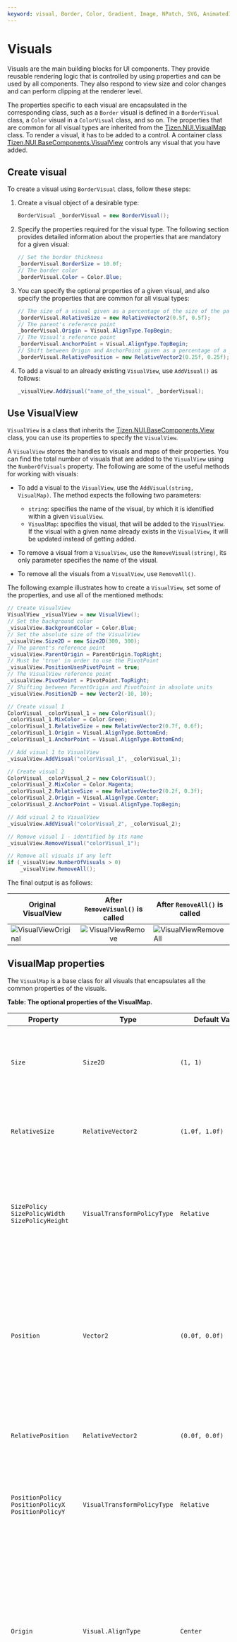 ```yaml
---
keyword: visual, Border, Color, Gradient, Image, NPatch, SVG, AnimatedImage, Mesh, Primitive, Text, VisualView
---
```


# Visuals

Visuals are the main building blocks for UI components. They provide reusable rendering logic that is controlled by using properties and can be used by all components. They also respond to view size and color changes and can perform clipping at the renderer level.

The properties specific to each visual are encapsulated in the corresponding class, such as a `Border` visual is defined in a `BorderVisual` class, a `Color` visual in a `ColorVisual` class, and so on. The properties that are common for all visual types are inherited from the [Tizen.NUI.VisualMap](https://samsung.github.io/TizenFX/latest/api/Tizen.NUI.VisualMap.html) class. To render a visual, it has to be added to a control. A container class [Tizen.NUI.BaseComponents.VisualView](https://samsung.github.io/TizenFX/latest/api/Tizen.NUI.BaseComponents.VisualView.html) controls any visual that you have added.

## Create visual

To create a visual using `BorderVisual` class, follow these steps:

1.  Create a visual object of a desirable type:
    ```csharp
    BorderVisual _borderVisual = new BorderVisual();
    ```

2.  Specify the properties required for the visual type. The following section provides detailed information about the properties that are mandatory for a given visual:
    ```csharp
    // Set the border thickness
    _borderVisual.BorderSize = 10.0f;
    // The border color
    _borderVisual.Color = Color.Blue;
    ```

3.  You can specify the optional properties of a given visual, and also specify the properties that are common for all visual types:
    ```csharp
    // The size of a visual given as a percentage of the size of the parent
    _borderVisual.RelativeSize = new RelativeVector2(0.5f, 0.5f);
    // The parent's reference point
    _borderVisual.Origin = Visual.AlignType.TopBegin;
    // The Visual's reference point
    _borderVisual.AnchorPoint = Visual.AlignType.TopBegin;
    // Shift between Origin and AnchorPoint given as a percentage of a parent size 
    _borderVisual.RelativePosition = new RelativeVector2(0.25f, 0.25f);
    ```

4.  To add a visual to an already existing `VisualView`, use `AddVisual()` as follows:
    ```csharp
    _visualView.AddVisual("name_of_the_visual", _borderVisual);
    ```

## Use VisualView

`VisualView` is a class that inherits the [Tizen.NUI.BaseComponents.View](https://samsung.github.io/TizenFX/latest/api/Tizen.NUI.BaseComponents.View.html) class, you can use its properties to specify the `VisualView`.
<!-- TO BE DONE:
(the full list of a `View`'s properties can be found in the [View section](./view.md))
-->

A `VisualView` stores the handles to visuals and maps of their properties. You can find the total number of visuals that are added to the `VisualView` using the `NumberOfVisuals` property. The following are some of the useful methods for working with visuals:

-  To add a visual to the `VisualView`, use the `AddVisual(string, VisualMap)`. The method expects the following two parameters:
   - `string`: specifies the name of the visual, by which it is identified within a given `VisualView`.
   - `VisualMap`: specifies the visual, that will be added to the `VisualView`. If the visual with a given name already exists in the `VisualView`, it will be updated instead of getting added.

-  To remove a visual from a `VisualView`, use the `RemoveVisual(string)`, its only parameter specifies the name of the visual.

-  To remove all the visuals from a `VisualView`, use `RemoveAll()`.
    
The following example illustrates how to create a `VisualView`, set some of the properties, and use all of the mentioned methods:
   ```csharp
   // Create VisualView
   VisualView _visualView = new VisualView();
   // Set the background color
   _visualView.BackgroundColor = Color.Blue;
   // Set the absolute size of the VisualView
   _visualView.Size2D = new Size2D(300, 300);
   // The parent's reference point
   _visualView.ParentOrigin = ParentOrigin.TopRight;
   // Must be 'true' in order to use the PivotPoint
   _visualView.PositionUsesPivotPoint = true;
   // The VisualView reference point
   _visualView.PivotPoint = PivotPoint.TopRight;
   // Shifting between ParentOrigin and PivotPoint in absolute units
   _visualView.Position2D = new Vector2(-10, 10);

   // Create visual 1
   ColorVisual _colorVisual_1 = new ColorVisual();
   _colorVisual_1.MixColor = Color.Green;
   _colorVisual_1.RelativeSize = new RelativeVector2(0.7f, 0.6f);
   _colorVisual_1.Origin = Visual.AlignType.BottomEnd;
   _colorVisual_1.AnchorPoint = Visual.AlignType.BottomEnd;

   // Add visual 1 to VisualView
   _visualView.AddVisual("colorVisual_1", _colorVisual_1);

   // Create visual 2
   ColorVisual _colorVisual_2 = new ColorVisual();
   _colorVisual_2.MixColor = Color.Magenta;
   _colorVisual_2.RelativeSize = new RelativeVector2(0.2f, 0.3f);
   _colorVisual_2.Origin = Visual.AlignType.Center;
   _colorVisual_2.AnchorPoint = Visual.AlignType.TopBegin;

   // Add visual 2 to VisualView
   _visualView.AddVisual("colorVisual_2", _colorVisual_2);

   // Remove visual 1 - identified by its name
   _visualView.RemoveVisual("colorVisual_1");

   // Remove all visuals if any left
   if (_visualView.NumberOfVisuals > 0)
       _visualView.RemoveAll();
   ```

The final output is as follows:

 | Original VisualView                                         | After `RemoveVisual()` is called                        | After `RemoveAll()` is called                                 |
 |-------------------------------------------------------------|:-------------------------------------------------------:|---------------------------------------------------------------|
 | ![VisualViewOriginal](media/visuals/VisualViewOriginal.png) | ![VisualViewRemove](media/visuals/VisualViewRemove.png) | ![VisualViewRemoveAll](media/visuals/VisualViewRemoveAll.png) |

## VisualMap properties

The `VisualMap` is a base class for all visuals that encapsulates all the common properties of the visuals.

**Table: The optional properties of the VisualMap.**

| Property            | Type                        | Default Value                    | Description                                                                                                       |
|---------------------|-----------------------------|----------------------------------|-------------------------------------------------------------------------------------------------------------------|
| `Size`              | `Size2D`                    | `(1, 1)`                         | The size of the visual interpreted as the relative or the absolute size, depending on the `SizePolicy`.           |
| `RelativeSize`      | `RelativeVector2`           | `(1.0f, 1.0f)`                   | Specifies the relative size of the visual, given as a percentage of the size of the parent.                       |
| `SizePolicy`<br>`SizePolicyWidth`<br>`SizePolicyHeight` | `VisualTransformPolicyType`| `Relative`   | Specifies whether the visual size or the visual width, or the visual height is relative or absolute. The possible values are `Relative` or `Absolute`. |
| `Position`          | `Vector2`                   | `(0.0f, 0.0f)`                   | The visual offset specified as the shift of the visual reference point with respect to the parent's reference point. The values are interpreted as the relative or the absolute, depending on the `PositionPolicy`. |
| `RelativePosition`  | `RelativeVector2`           | `(0.0f, 0.0f)`                   | The visual offset specified as a percentage of the size of the parent.                                            |
| `PositionPolicy`<br>`PositionPolicyX`<br>`PositionPolicyY` | `VisualTransformPolicyType` | `Relative`   | Specifies whether the x and/or y offsets are relative or absolute. The possible values are `Relative` or `Absolute`. |
| `Origin`            | `Visual.AlignType`          | `Center`                         | Specifies the reference point within the parent's area. The possible values are `TopBegin`, `TopCenter`, `TopEnd`, `CenterBegin`, `Center`, `CenterEnd`, `BottomBegin`, `BottomCenter`, and `BottomEnd`. For more information, see [Reference points](#reference_points). |
| `AnchorPoint`       | `Visual.AlignType`          | `Center`                         | Specifies the reference point within the visual's area. The possible values are `TopBegin`, `TopCenter`, `TopEnd`, `CenterBegin`, `Center`, `CenterEnd`, `BottomBegin`, `BottomCenter`, and `BottomEnd`. For more information, see [Reference points](#reference_points). |
| `DepthIndex`        | `int`                       | `0`                              | Specifies the order in which visuals overlap within the parent.                                                   |
| `MixColor`          | `Color`                     | -                                | The blend color for the visual.                                                                                   |
| `Opacity`           | `float`                     | `1.0f`                           | The alpha value from the `MixColor` property. Value `0.0f` indicates complete transparency.                       |
| `PremultipliedAlpha`| `bool`                      | `false`                          | Enables or disables the premultiplied alpha for `true` or `false` values respectively.                            |
| `VisualFittingMode` | `VisualFittingModeType`     | `FitKeepAspectRatio` - for AnimatedImageVisual, MeshVisual, PrimitiveVisual, TextVisual<br>`Fill` - otherwise | Specifies the visual fitting mode. For more information, see the [table](#table_VisualFittingMode_possible_values). |

<a name="table_grad_possible_values_units"></a>
**Table: Possible values of the `VisualFittingMode` property.**

| Value                    | Description                                                                                                                       |
|--------------------------|-----------------------------------------------------------------------------------------------------------------------------------|
| `FitKeepAspectRatio`     | The visual is scaled to fit, preserving aspect ratio.                                                                             |
| `Fill`                   | The visual is stretched to fill, not preserving aspect ratio.                                                                     |

### Reference points

The `Origin` and `AnchorPoint` properties allow determining the position of a visual in the area of the control. The visual and the control are two-dimensional objects, therefore it is necessary to define a reference point for each of them. 

The following figure illustrates the possible reference point positions for both the visual and the control:

![VisualAlignTypes](media/visuals/VisualAlignTypes.png)

The position of the visual is defined as the `AnchorPoint` offset relative to the` Origin` in the reference frame, which is hooked to the upper left corner. The x and the y-axis are directed to the right and the bottom, respectively. Examples of the various arrangements of the visuals within the control are as follows:

Case 1:
   ```cs
   _visualView.Origin = Visual.AlignType.Center;
   _visualView.AnchorPoint = Visual.AlignType.TopBegin;
   _visualView.RelativePosition = new RelativeVector2(0.0f, 0.0f);
   ```
Case 2:
   ```cs
   _visualView.Origin = Visual.AlignType.TopEnd;
   _visualView.AnchorPoint = Visual.AlignType.Center;
   _visualView.RelativePosition = new RelativeVector2(0.5f, -0.25f);
   ```

The output for case 1 and case 2 is as follows:

 | Case 1                                                            | Case 2                                                            |
 |:-----------------------------------------------------------------:|:-----------------------------------------------------------------:|
 | ![VisualAlignType_Case1](media/visuals/VisualAlignType_Case1.png) | ![VisualAlignType_Case2](media/visuals/VisualAlignType_Case2.png) |

## Visual types provided by NUI

The following visual types are available in NUI:
[Border](#bordervisual),
[Color](#colorvisual),
[Gradient](#gradientvisual),
[Image](#imagevisual),
[NPatch](#npatchvisual),
[SVG](#svgvisual),
[AnimatedImage](#animatedimagevisual),
[Mesh](#meshvisual),
[Primitive](#primitivevisual), and
[Text](#textvisual).

### BorderVisual

The `BorderVisual` renders a rectangular frame with a given thickness. The whole frame is plotted inside the area designated by the `BorderVisual` size as long as it is possible. 

The following examples describe the `BorderVisual` of different sizes: 
- If the `BorderVisual` size is 200x200, and the border width is 100, it appears as a square of the size of 200x200, having the same color as that of the border. 
- If the `BorderVisual` size is 100x200, and the border width is 200, the frame does not fit inside the given size, and it appears as a rectangle of the size of 300x200, having the same color as that of the frame.

The following table lists the supported properties:

**Table: BorderVisual properties.**

| Property       | Type      | Required | Description                                                                              |
|----------------|-----------|----------|------------------------------------------------------------------------------------------|
| `Color`        | `Color`   | Yes      |  The color of the border.                                                                |
| `BorderSize`   | `float`   | Yes      |  The width of the border in pixels.                                                      |
| `AntiAliasing` | `bool`    | No       |  Specifies whether antialiasing of the border is required. The default value is `false`. |

The following example illustrates how to use a `BorderVisual`:
   ```csharp
   BorderVisual _borderVisual = new BorderVisual();

   // Obligatory properties
   _borderVisual.Color = Color.Red;
   _borderVisual.BorderSize = 5.0f;

   // Optional properties:
   // the size of the border will be interpreted as relative
   _borderVisual.SizePolicy = VisualTransformPolicyType.Relative;
   // The visual size is equal half of the parent size
   _borderVisual.RelativeSize = new RelativeVector2(0.5f, 0.5f);
   // Position interpreted in absolute units
   _borderVisual.PositionPolicy = VisualTransformPolicyType.Absolute;
   // The reference point of the Visual is shifted 50 pixels right and 100 pixels up from the parent's reference point
   _borderVisual.Position = new Vector2(50.0f, -100.0f);
   // The parent's reference point
   _borderVisual.Origin = Visual.AlignType.BottomBegin;
   // Point on the parent with respect to which the visual will be placed
   _borderVisual.AnchorPoint = Visual.AlignType.BottomBegin;

   // _visualView is a previously created VisualView
   _visualView.AddVisual("nameOfBorderVisual", _borderVisual);
   ```

The final output after implementing the preceding code, and setting the `_visualView` background color to gray is as follows:

![BorderVisual](media/visuals/BorderVisualExample.png)

### ColorVisual

The `ColorVisual` renders a solid rectangle.

The following table lists the supported properties:

**Table: ColorVisual properties.**

| Property              | Type    | Required | Description                                                                                                       |
|-----------------------|---------|----------|-------------------------------------------------------------------------------------------------------------------|
| `Color`               | `Color` | Yes      | The color of the visual.                                                                                          |
| `RenderIfTransparent` | `bool`  | No       | Specifies whether to render the visual, if the `MixColor` is transparent. The default value is `false`.    |

The following example illustrates how to use a `ColorVisual`:

   ```csharp
   ColorVisual _colorVisual_1 = new ColorVisual();

   // Obligatory properties
   _colorVisual_1.Color = Color.Red;

   // Optional properties:
   _colorVisual_1.Size = new Size2D(400,400);
   _colorVisual_1.DepthIndex = 5;

   _visualView.AddVisual("RedRectangle", _colorVisual_1);

   ColorVisual _colorVisual_2 = new ColorVisual();

   // Obligatory properties
   _colorVisual_2.Color = new Color(0.0f, 0.0f, 1.0f, 0.8f);

   // Optional properties:
   _colorVisual_2.Size = new Size2D(300,300);
   _colorVisual_2.Origin = Visual.AlignType.BottomEnd;
   _colorVisual_2.AnchorPoint = Visual.AlignType.BottomEnd;
   // Shifting the visual left and up 
   _colorVisual_2.RelativePosition = new RelativeVector2(-0.1f, -0.1f);
   // Setting a value lower than for the previous object causes it to be covered
   // Without changing this value, the objects are drawn in the order they were added
   _colorVisual_2.DepthIndex = _colorVisual_1.DepthIndex - 1;

   _visualView.AddVisual("BlueRectangle", _colorVisual_2);
   ```

The final output after implementing the preceding code, and setting the `_visualView` background color to gray is as follows:

 | `DepthIndex` default values.                         | `DepthIndex` changed values.                                         |
 |------------------------------------------------------|----------------------------------------------------------------------|
 | ![ColorVisual](media/visuals/ColorVisualExample.png) | ![ColorVisualDepth](media/visuals/ColorVisualExample_DephtIndex.png) |

### GradientVisual

The `GradientVisual` renders a smooth transition of colors. NUI supports both linear and radial gradients.

The following table lists the supported properties:

**Table: GradientVisual properties.**

| Property        | Type                             | Required        | Description                                                                                    |
|-----------------|----------------------------------|-----------------|------------------------------------------------------------------------------------------------|
| `StartPosition` | `Vector2`                        | For linear only | The start position of the linear gradient. The coordinate system depends on the `Units` value. |
| `EndPosition`   | `Vector2`                        | For linear only | The end position of the linear gradient. The coordinate system depends on the `Units` value.   |
| `Center`        | `Vector2`                        | For radial only | The center point of the radial gradient. The coordinate system depends on the `Units` value.   |
| `Radius`        | `float`                          | For radial only | The size of the radial gradient radius. The coordinate system depends on the `Units` value.    |
| `StopColor`     | `PropertyArray` of `Color`       | Yes             | The color at the stop offsets. At least two are required to show a gradient.                   |
| `StopOffset`    | `PropertyArray` of `floats`      | No              | The stop offsets in relative units. To see all the colors from the `StopColor`, the lengths of these two arrays should be the same. The default values are `0.0` and `1.0`. |
| `Units`         | `GradientVisualUnitsType`        | No              | Defines the coordinate system for the attributes: start and end points for a linear gradient, center point and radius for a radial gradient. The default value is `ObjectBoundingBox`. For more information, see the [table](#table_grad_possible_values_units). |
| `SpreadMethod`  | `GradientVisualSpreadMethodType` | No              | Indicates what occurs if a gradient starts or ends inside bounds. The default value is `Pad`. For more information, see the [table](#table_grad_possible_values_spread). |

<a name="table_grad_possible_values_units"></a>
**Table: `Units` properties.** 

| Value               | Description                                                                                                                                                              |
|---------------------|--------------------------------------------------------------------------------------------------------------------------------------------------------------------------|
| `ObjectBoundingBox` | The reference frame in which the top-left corner has the coordinates (-0.5, -0.5) and the bottom-right (0.5, 0.5).                                                       |
| `UserSpace`         | The reference frame with the top-left corner having the coordinates (0, 0) and the coordinates of the bottom-right corner are indicated by the control width and height. |

<a name="table_grad_possible_values_spread"></a>
**Table: `SpreadMethod` properties.** 

| Value               | Description                                                                                                  |
|---------------------|--------------------------------------------------------------------------------------------------------------|
| `Pad`               | Uses the terminal colors of the gradient to fill the remainder of the area.                                  |
| `Reflect`           | Reflects the gradient pattern start-to-end, end-to-start, start-to-end, and so on, until the area is filled. |
| `Repeat`            | Repeats the gradient pattern start-to-end, start-to-end, start-to-end, and so on, until the area is filled.  |

You must know the difference in the radial gradients drawn for different `Units` values. In the case of the `ObjectBoundingBox` value, the given radius value is treated independently in the vertical and horizontal directions. For non-squared visuals, the resulting gradient will look like an ellipse as shown in case 1. For the `UserSpace` value, the given radius is applied in all dimensions, and it will always look like concentric circles, as shown in case 2.

The following examples illustrate how to set radial and linear `GradientVisual`:

Case 1: The radial `GradientVisual` in the relative coordinate system:
   ```csharp
   GradientVisual _radialGradientVisual = new GradientVisual();

   // Obligatory properties
   // Gradient centered to the center of the area
   _radialGradientVisual.Center = new Vector2(0.0f, 0.0f);
   // Radius set to 90% of the visual size - for rectangular visual size the result is ellipse
   _radialGradientVisual.Radius = 0.9f;

   // Optional properties
   // Coordinate system: top-left - (-0.5,-0.5); bottom-right - (0.5,0.5)
   _radialGradientVisual.Units = GradientVisualUnitsType.ObjectBoundingBox;
   // Colors of the gradient
   PropertyArray _stopColor = new PropertyArray();
   _stopColor.Add(new PropertyValue(Color.Yellow));
   _stopColor.Add(new PropertyValue(Color.Blue));
   _stopColor.Add(new PropertyValue(new Color(0, 1, 0, 1)));
   _stopColor.Add(new PropertyValue(new Vector4(120.0f, 0.0f, 255.0f, 255.0f) / 255.0f));
   _radialGradientVisual.StopColor = _stopColor;
   // Color limits in a relative coordinate system
   PropertyArray _stopOffset = new PropertyArray();
   _stopOffset.Add(new PropertyValue(0.0f));
   _stopOffset.Add(new PropertyValue(0.25f));
   _stopOffset.Add(new PropertyValue(0.5f));
   _stopOffset.Add(new PropertyValue(0.75f));
   _radialGradientVisual.StopOffset = _stopOffset;

   _visualView.AddVisual("Radial_Gradient", _radialGradientVisual);
   ```

Case 2: The radial `GradientVisual` in the absolute coordinate system, with the variables declaration independent as that of case 1:
   ```csharp
   GradientVisual _radialGradientVisual = new GradientVisual();

   // Obligatory properties
   _radialGradientVisual.Center = new Vector2(0.0f, 50.0f);
   _radialGradientVisual.Radius = 50.0f;

   // Optional properties
   _radialGradientVisual.Units = GradientVisualUnitsType.UserSpace;
   _radialGradientVisual.SpreadMethod = GradientVisualSpreadMethodType.Reflect;
   PropertyArray stopColor = new PropertyArray();
   stopColor.Add(new PropertyValue(new Color(0.0f, 0.8f, 0.0f, 1)));
   stopColor.Add(new PropertyValue(new Color(0.4f, 0.0f, 0.8f, 1)));
   stopColor.Add(new PropertyValue(new Color(0.0f, 0.6f, 0.8f, 1)));
   _radialGradientVisual.StopColor = stopColor;
   PropertyArray stopOffset = new PropertyArray();
   stopOffset.Add(new PropertyValue(0.0f));
   stopOffset.Add(new PropertyValue(0.5f));
   stopOffset.Add(new PropertyValue(1.0f));
   _radialGradientVisual.StopOffset = stopOffset;

   _visualView.AddVisual("Radial_Gradient", _radialGradientVisual);
   ```

In the case of the linear gradient, the start and end points define the direction of the gradient, and the colors are plotted perpendicular to this line. In the following example, the `SpreadMethod` is set to `Repeat`. As a result, other colors are plotted in the corners below and above the lines passing through the start and the end points:
   ```csharp
   GradientVisual _linearGradientVisual = new GradientVisual();

   // Obligatory properties
   // Two points defining the direction of the gradient; the colors are plotted perpendicular
   _linearGradientVisual.StartPosition = new Vector2(0.0f, 0.5f);
   _linearGradientVisual.EndPosition = new Vector2(0.5f, -0.5f);

   // Optional properties
   _linearGradientVisual.StopColor = new PropertyArray();
   _linearGradientVisual.StopColor.Add(new PropertyValue(Color.Green));
   _linearGradientVisual.StopColor.Add(new PropertyValue(Color.Blue));

   _linearGradientVisual.Opacity = 0.4f;
   _linearGradientVisual.SpreadMethod = GradientVisualSpreadMethodType.Repeat;

   _visualView.AddVisual("Linear_Gradient", _linearGradientVisual);
   ```

The final output after implementing the preceding code is as follows:

 | Radial gradient - Case 1                                    | Radial gradient - Case 2                                    | Linear gradient                                    |
 |:-----------------------------------------------------------:|:-----------------------------------------------------------:|:--------------------------------------------------:|
 | ![](media/visuals/RadialGradientVisualExample_Relative.png) | ![](media/visuals/RadialGradientVisualExample_Absolute.png) | ![](media/visuals/LinearGradientVisualExample.png) |

### ImageVisual

The `ImageVisual` renders a raster image, such as `.jpg` or `.png` into the control.

The following table lists the supported properties:

**Table: ImageVisual properties.**

| Property            | Type               | Required | Description                                                                                                                                            |
|---------------------|--------------------|----------|--------------------------------------------------------------------------------------------------------------------------------------------------------|
| `URL`               | `string`           | Yes      | The URL of the image.                                                                                                                                  |
| `AlphaMaskURL`      | `string`           | No       | The URL of the alpha mask.                                                                                                                             |
| `AuxiliaryImageURL` | `string`           | No       | The URL of the auxiliary image on top of an N-Patch image.                                                                                             |
| `FittingMode`       | `FittingModeType`  | No       | Fitting options used when resizing the images to fit the specified dimensions. The possible values are `ShrinkToFit`, `ScaleToFill`, `FitWidth`, and `FitHeight`. |
| `SamplingMode`      | `SamplingModeType` | No       | Filtering options used when sampling original pixels to resize images. The possible values are `Box`, `Nearest`, `Linear`, `BoxThenNearest`, `BoxThenLinear`, `NoFilter`, and `DontCare`. |
| `DesiredWidth`      | `int`              | No       | The desired width of the image. The actual image width is used, if no value is specified.                                                                     |
| `DesiredHeight`     | `int`              | No       | The desired height of the image. The actual image height is used, if no value is specified.                                                                   |
| `SynchronousLoading`| `bool`             | No       | Specifies whether to load the image synchronously or not. Used for normal quad images only. The default value is `false`.                              |
| `PixelArea`         | `Vector4`          | No       | Specifies the part of the image that will be displayed. The desired area to be plotted is defined by the relative coordinates of the upper left and the bottom right corners. The default value is `[0.0, 0.0, 1.0, 1.0]`, which implies that the whole image is plotted. |
| `WrapModeU`<br>`WrapModeV` | `WrapModeType` | No    | Specifies the wrap mode for the U or V coordinate, respectively, and how the texture should be sampled when the U or V coordinate exceeds the range of `0.0` to `1.0`. The possible values are `Default`, `ClampToEdge`, `Repeat`, and `MirroredRepeat`. |
| `MaskContentScale`  | `float`            | No       | Specifies the scale factor to apply to the content image before masking.                                                                               |
| `CropToMask`        | `bool`             | No       | Specifies whether to crop image to mask or scale mask to fit image.                                                                                    |
| `AuxiliaryImageAlpha` | `float`          | No       | An alpha value for mixing between the masked main N-patch image and the auxiliary image.                                                               |
| `ReleasePolicy`     | `ReleasePolicyType`| No       | Specifies whether the texture should be released from the cache or kept to reduce the loading time. The possible values are `Detached`, `Destroyed`, and `Never`. |
| `LoadPolicy`        | `LoadPolicyType`   | No       | Specifies whether the texture should be loaded immediately after the source is set or only after the visual is added to the window. The possible values are `Immediate` or `Attached`. |
| `OrientationCorrection` | `bool`         | No       | Specifies whether to automatically correct the orientation based on the Exchangeable Image File (EXIF) data. The default value is `true`.              |
| `Atlasing`          | `bool`             | No       | Specifies whether to use the texture atlas or not. The default value is `false`.                                                                       |

The following example illustrates how to use the `ImageVisual`. The image is placed in an `image` subdirectory under the `res` directory. The absolute path to the application shared resource directory can be resolved by `Tizen.Applications.Application.Current.DirectoryInfo.Resource`. For more information, see [Class Application](https://samsung.github.io/TizenFX/latest/api/Tizen.Applications.Application.html) and [Class DirectoryInfo](https://samsung.github.io/TizenFX/latest/api/Tizen.Applications.DirectoryInfo.html):
   ```csharp
   string _imageUrl = Tizen.Applications.Application.Current.DirectoryInfo.Resource + "images/";

   ImageVisual _imageVisual = new ImageVisual();
   _imageVisual.URL = _imageUrl + "picture.jpg";
   _imageVisual.RelativeSize = new RelativeVector2(1, 1);
   _imageVisual.Origin = Visual.AlignType.TopBegin;
   _imageVisual.AnchorPoint = Visual.AlignType.TopBegin;

   _visualView.AddVisual("Image", _imageVisual);
   ```

The final output after implementing the preceding code is as follows:

![ImageVisual](media/image-visual.png)

### NPatchVisual

The `NPatchVisual` renders an N-patch or a 9-patch image. It uses non quad geometry. Both geometry and texture are cached to reduce memory consumption, if the same N-patch image is used elsewhere.

The following table lists the supported properties:

**Table: NPatchVisual properties.**

| Property            | Type               | Required | Description                                                     |
|---------------------|--------------------|----------|-----------------------------------------------------------------|
| `URL`               | `string`           | Yes      | The URL of the image.                                           |
| `BorderOnly`        | `bool`             | No       | If `true` only borders are drawn. The default value is `false`. |
| `Border`            | `Rectangle`        | No       | The border of the image in the order: left, right, bottom, top. |

The following code illustrates how to use the `NPatchVisual`. The absolute path to the image is set as in case of the [`ImageVisual`](#imagevisual):
   ```csharp
   string _imageUrl = Tizen.Applications.Application.Current.DirectoryInfo.Resource + "images/";

   NPatchVisual _nPatchVisual = null;

   _nPatchVisual = new NPatchVisual();
   _nPatchVisual.URL = _imageUrl + "heartsframe.png";
   _nPatchVisual.RelativeSize = new RelativeVector2(1.0f, 0.3f);
   _nPatchVisual.Origin = Visual.AlignType.BottomEnd;
   _nPatchVisual.AnchorPoint = Visual.AlignType.BottomEnd;

   _visualView.AddVisual("NPatch-Image1", _nPatchVisual);

   _nPatchVisual = new NPatchVisual();
   _nPatchVisual.URL = _imageUrl + "heartsframe.png";
   _nPatchVisual.RelativeSize = new RelativeVector2(0.3f, 0.6f);
   _nPatchVisual.Origin = Visual.AlignType.TopCenter;
   _nPatchVisual.AnchorPoint = Visual.AlignType.TopCenter;

   _visualView.AddVisual("NPatch-Image2", _nPatchVisual);
   ```

The final output after implementing the preceding code, and setting the `_visualView` background color to gray is as follows:

![NPatchVisual](media/visuals/NPatchVisualExample.png)

It is worth paying attention to the correct scaling of the N-Patch image.

### SVGVisual

The `SVGVisual` renders an SVG image into the control.
`SVGVisual` supports the following features from the [SVG Tiny 1.2 Specification](https://www.w3.org/TR/SVGTiny12):
-   Basic shapes
-   Paths
-   Solid color fill
-   Gradient color fill
-   Solid color stroke

The following features are not supported:

-   Gradient color stroke
-   Dash array stroke
-   View box
-   Text
-   Clip path

The following table lists the supported properties:

**Table: SVGVisual properties.**

| Property            | Type               | Required | Description                                                     |
|---------------------|--------------------|----------|-----------------------------------------------------------------|
| `URL`               | `string`           | Yes      | The URL of the image.                                           |

The following example illustrates how to use the `SVGVisual`:
   ```csharp
   string _imageUrl = Tizen.Applications.Application.Current.DirectoryInfo.Resource + "images/";

   SVGVisual _svgVisual = new SVGVisual();
   _svgVisual.URL = _imageUrl + "tiger.svg";

   _visualView.AddVisual("SVG-Image", _svgVisual);
   ```

The final output after implementing the preceding code, and setting the `_visualView` background color to gray is as follows:

![SVGVisual](media/visuals/SVGVisualExample.png)

### AnimatedImageVisual

The `AnimatedImageVisual` renders an animated image into the control. Currently, only the GIF format is supported.

The following table lists the supported properties:

**Table: AnimatedImageVisual properties.**

| Property            | Type               | Required | Description                                                                                                                 |
|---------------------|--------------------|----------|-----------------------------------------------------------------------------------------------------------------------------|
| `URL`               | `string`           | Yes, if `URLS` is not specified | The URL of the image.                                                                                |
| `URLS`              | `List<string>`     | Yes, if `URL` is not specified  | The list of URLs of the animated images.                                                             |
| `BatchSize`         | `int`              | No       | The batch size for pre-loading images in the visual. The default value is `1`.                                              |
| `CacheSize`         | `int`              | No       | The cache size for loading images in the visual. The default value is `1`.                                                  |
| `FrameDelay`        | `float`            | No       | The number of milliseconds between each frame in the visual. The default value is `0.1`.                                    |
| `LoopCount`         | `float`            | No       | The number of times the visual will be looped. For values less than `0` the loop is infinite. The default value is `-1`. |

The following example illustrates how to use the `AnimatedImageVisual`:
   ```csharp
   string _imageUrl = Tizen.Applications.Application.Current.DirectoryInfo.Resource + "images/";

   AnimatedImageVisual _animatedVisual = new AnimatedImageVisual();
   _animatedVisual.URL = _imageUrl + "animated-image-visual.gif";

   _visualView.AddVisual("Animated-Image", _animatedVisual);
   ```

The final output after implementing the preceding code is as follows:

![Animated_Image_Visual](media/animated-image-visual.gif)

### MeshVisual

The `MeshVisual` renders a mesh using a `.obj` file, optionally with materials provided in a `.mtl` file and corresponding textures.

> [!NOTE]
> Due to a typographical mistake in the source code, it is advised to use 'MaterialtURL' instead of 'MaterialURL' as the property name.

The following table lists the supported properties:

**Table: MeshVisual properties.**

| Property         | Type                | Required              | Description                                                                                                                       |
|------------------|---------------------|-----------------------|-----------------------------------------------------------------------------------------------------------------------------------|
| `ObjectURL`      | `string`            | Yes                   | The location of the `.obj` file.                                                                                                  |
| `MaterialtURL`   | `string`            | No                    | The location of the `.mtl` file. Leave blank for a textureless object.                                                            |
| `TexturesPath`   | `string`            | Yes, if using materials| The path to the directory where the textures including gloss and normal are stored.                                              |
| `ShadingMode`    | `MeshVisualShadingModeValue` | No           | The type of the shading mode that the mesh uses. For more information, see the [table](#table_mesh_possible_values).              |
| `UseMipmapping`  | `bool`              | No                    | Specifies whether to use mipmaps for textures. The default value is `true`.                                                       |
| `UseSoftNormals` | `bool`              | No                    | Specifies whether to average normals at each point to smooth the textures. The default value is `true`.                           |
| `LightPosition`  | `Vector3`           | No                    | The absolute position of the light source. The point from which the object is illuminated. All zeros indicate the top-left corner in the visual plane. |

-   The `ShadingMode` property defines the shading mode type used by the mesh.

<a name="table_mesh_possible_values"></a>
**Table: Shading mode values.**

| Enumeration value                      | Description                                                                                                               |
|----------------------------------------|---------------------------------------------------------------------------------------------------------------------------|
| `TexturelessWithDiffuseLighting`       | Uses one color that is lit by ambient and diffuse lighting.                                                               |
| `TexturedWithSpecularLighting`         | Uses only the visual image textures provided with specular lighting in addition to ambient and diffuse lighting.          |
| `TexturedWithDetailedSpecularLighting` | Uses all textures provided including a gloss, normal, and texture map along with specular, ambient, and diffuse lighting. |

The following example illustrates how to use the `MeshVisual`. The `.obj`, `.mtl` files, and directory with textures use the same path as used for the [ImageVisual](#imagevisual):
   ```csharp
   string _imageUrl = Tizen.Applications.Application.Current.DirectoryInfo.Resource + "images/";

   MeshVisual _meshVisual = new MeshVisual();

   _meshVisual.ObjectURL    = _imageUrl + "Dino.obj";
   _meshVisual.MaterialtURL = _imageUrl + "Dino.mtl";
   _meshVisual.TexturesPath = _imageUrl + "textures/";

   _visualView.AddVisual("Mesh-Image", _meshVisual);
   ```

The final output after implementing the preceding code is as follows:

![Mesh visual](media/visuals/MeshVisualExample.png)

## PrimitiveVisual

The `PrimitiveVisual` renders a simple three-dimensional shape, such as cube or sphere. By default, shapes are generated with clockwise winding and back-face culling.

> [!NOTE]
> Due to a typographical mistake in the source code, it is advised to use 'ConicalFrustrum' instead of 'ConicalFrustum' as one of the 'Shape' names. 

The following table lists the supported properties:

**Table: The optional properties of the PrimitiveVisual.**

| Property            | Type                       | Shape to which the property applies  | Description                                                                                                        |
|---------------------|----------------------------|--------------------------------------|--------------------------------------------------------------------------------------------------------------------|
| `Shape`             | `PrimitiveVisualShapeType` | all                                  | The shape to render. The default value is `Sphere`. For more information, see the [table](#table_primit_possible_values). |
| `MixColor`          | `Color`                    | all                                  | The color of the shape. The default value is `[0.5f, 0.5f, 0.5f, 1.0f]`.                                           |
| `Slices`            | `int` in a range 1-255     | all                                  | The number of slices going around the shape. The default value is `128`.                                           |
| `Stacks`            | `int`                      | all                                  | The number of layers going down the shape. The default value is `128`.                                             |
| `ScaleTopRadius`    | `float` greater than or equal to 0 | `ConicalFrustrum`                         | The scale of the radius of the top circle of the conical frustum. The default value is `1.0`.                |
| `ScaleBottomRadius` | `float` greater than or equal to 0 | `ConicalFrustrum`<br>`Cone`               | The scale of the radius of the bottom circle of the conic. The default value is `1.5`.                       |
| `ScaleHeight`       | `float` greater than or equal to 0 | `ConicalFrustrum`<br>`Cone`<br>`Cylinder` | The scale of the height of the conic. The default value is `3.0`.                                            |
| `ScaleRadius`       | `float` greater than or equal to 0 | `Cylinder`                                | The scale of the radius of the cylinder. The default value is `1.0`.                                         |
| `ScaleDimensions`   | `Vector3`                  | `Cube`<br>`Octahedron`<br>`BevelledCube`          | The dimensions of the cuboid. Scales in the same way as for a 9-patch image. The default value is `[1, 1, 1]`.     |
| `BevelPercentage`   | `float` in a range 0-1     | `BevelledCube`                       | Specifies how bevelled the cuboid should be, based on the smallest dimension. It determines the ratio of the width of the bevelled part to the width of the cube. The default value is `0.0`, which specifies no bevel. |
| `BevelSmoothness`   | `float` in a range 0-1     | `BevelledCube`                       | Specifies how smooth the bevelled edges should be. The default value is `0.0`, which specifies sharp edges.        |
| `LightPosition`     | `Vector3`                  | all                                  | The absolute position of the light source. The point from which the object is illuminated. All zeros indicate the top-left corner in the visual plane. |

There are seven `Shape` values, some of which are specializations as compared to another, like a `Cone` is a special case of a `ConicalFrustrum` with `ScaleTopRadius` equal to `0`:

<a name="table_primit_possible_values"></a>
**Table: Shape values.**

| Enumeration value | Description                                                                          |
|-------------------|--------------------------------------------------------------------------------------|
| `Sphere`          | The default shape.                                                                   |
| `ConicalFrustrum` | The area bound between two circles, a cone with the tip removed.                     |
| `Cone`            | Equivalent to a `ConicalFrustrum` with a top radius of 0.                            |
| `Cylinder`        | Equivalent to a `ConicalFrustrum` with equal radii for the top and bottom circles.   |
| `BevelledCube`    | A cube or cuboid with all edges flattened to some degree.                            |
| `Cube`            | Equivalent to a `BevelledCube` with a `BevelPercentage` of `0`.                      |
| `Octahedron`      | Equivalent to a `BevelledCube` with a `BevelPercentage` of `1`.                      |

Examples of primitives are as follows:

- **Sphere:**

    ![Sphere](media/sphere.png)

- **Conics:**

    | Frustum                                 | Cone                    | Cylinder                        |
    |-----------------------------------------|-------------------------|---------------------------------|
    | ![Frustum](media/conical-frustrum.png)  | ![Cone](media/cone.png) | ![Cylinder](media/cylinder.png) |

- **Bevel:**

   Figures based on different values of the `BevelPercentage` property:

    | `BevelPercentage` = `0.0` (cube)            | `BevelPercentage` = `0.3`                 |
    |---------------------------------------------|-------------------------------------------|
    | ![Cube](media/cube.png)                     | ![Low bevel](media/bevelled-cube-low.png) |
    | **`BevelPercentage` = `0.7`**               | **`BevelPercentage` = `1.0` (octahedron)**|
    | ![High bevel](media/bevelled-cube-high.png) | ![Octahedron](media/octahedron.png)       |

- **Slices:**

    For spheres and conical frustums, `Slices` define how many divisions there are going around the shape:

    ![Slice](media/slices.png)

- **Stacks:**

    For spheres, `Stacks` defines how many layers there are, going down the shape:

    ![Stacks](media/stacks.png)

The following example illustrates how to draw a `BevelledCube`:
   ```csharp
   PrimitiveVisual _primitiveVisual = new PrimitiveVisual();
   _primitiveVisual.Shape = PrimitiveVisualShapeType.BevelledCube;
   _primitiveVisual.MixColor = new Vector4(0.4f, 0.4f, 1.0f, 1.0f);
   // Two initial coordinates indicate the top-left corner; the third one indicates the shift toward the observer
   _primitiveVisual.LightPosition = new Vector3(0, 0, 1000);
   _primitiveVisual.ScaleDimensions = new Vector3(1.0f, 0.5f, 1.4f);
   _primitiveVisual.BevelPercentage = 0.5f;
   _primitiveVisual.BevelSmoothness = 0.0f;

   _visualView.AddVisual("BevelledCube", _primitiveVisual);
   ```

The final output after implementing the preceding code is as follows:

![Primitive visual](media/visuals/PrimitiveVisualExample_BevelledCube.png)

### TextVisual

The `TextVisual` renders text within a control.

The following table lists the supported properties:

**Table: TextVisual properties.**

| Property              | Type                  | Required | Description                                                                                                         |
|-----------------------|-----------------------|----------|---------------------------------------------------------------------------------------------------------------------|
| `Text`                | `string`              | Yes      | The text to display in UTF-8 encoding.                                                                              |
| `FontFamily`          | `string`              | No       | The requested font family to use.                                                                                   |
| `FontStyle`           | `PropertyMap`         | No       | The requested font style to use.                                                                                    |
| `PointSize`           | `float`               | Yes      | The font size in points.                                                                                            |
| `MultiLine`           | `bool`                | No       | Specifies whether to use a multi-line layout. The default value is `false`.                                         |
| `HorizontalAlignment` | `HorizontalAlignment` | No       | The horizontal line alignment. The possible values are `Begin`, `Center`, and `End`. The default value is `Begin`.  |
| `VerticalAlignment`   | `VerticalAlignment`   | No       | The vertical line alignment. The possible values are `Top`, `Center`, and  `Bottom`. The default value is `Top`.    |
| `TextColor`           | `Color`               | No       | Specifies the text color.                                                                                           |
| `EnableMarkup`        | `bool`                | No       | Specifies whether markup processing is enabled. The default value is `false`.                                       |
| `Shadow`              | `PropertyMap`         | No       | Specifies the shadow parameters.                                                                                    |
| `Underline`           | `PropertyMap`         | No       | Specifies the underline parameters.                                                                                 |
| `Outline`             | `PropertyMap`         | No       | Specifies the outline parameters.                                                                                   |
| `Background`          | `PropertyMap`         | No       | Specifies the background parameters.                                                                                |

The following example illustrates how to set the `TextVisual`:
   ```csharp
   TextVisual _textVisual = new TextVisual();
   _textVisual.Text = "a very long sample text ...";
   _textVisual.PointSize = 18;
   _textVisual.MultiLine = true;
   _textVisual.TextColor = Color.Blue;
   _textVisual.FontFamily = "Arial";
   // Text centered horizontally within its area
   _textVisual.HorizontalAlignment = HorizontalAlignment.Center;
   // Text aligned to the top edge of its area
   _textVisual.VerticalAlignment = VerticalAlignment.Top;
   // Parent's reference point in the top-left corner
   _textVisual.Origin = Visual.AlignType.TopBegin;
   // Visual's reference point - top-center
   _textVisual.AnchorPoint = Visual.AlignType.TopCenter;
   // Visual's reference point shifted horizontally to the center
   _textVisual.RelativePosition = new RelativeVector2(0.5f, 0);

   PropertyMap _fontStyle = new PropertyMap();
   _fontStyle.Add("weight", new PropertyValue("extrabold"));
   _fontStyle.Add("width", new PropertyValue("ultracondensed"));
   _fontStyle.Add("slant", new PropertyValue("italic"));
   _textVisual.FontStyle = _fontStyle;

   PropertyMap _underline = new PropertyMap();
   _underline.Insert("enable", new PropertyValue("true"));
   _underline.Insert("color", new PropertyValue(Color.Black));
   _underline.Insert("height", new PropertyValue("10"));
   _textVisual.Underline = _underline;

   PropertyMap _shadow = new PropertyMap();
   _shadow.Insert("color", new PropertyValue(new Color(0.4f, 0.4f, 1.0f, 1.0f)));
   _shadow.Insert("offset", new PropertyValue(new Vector2(5,5)));
   _shadow.Insert("blurRadius", new PropertyValue(3));
   _textVisual.Shadow = _shadow;

   _visualView.AddVisual("sample_text", _textVisual);
   ```

The final output after implementing the preceding code, and setting the `_visualView` background color to gray is as follows:

![Text visual](media/visuals/TextVisualExample.png)

## Related information
- Dependencies
  -   Tizen 4.0 and Higher

